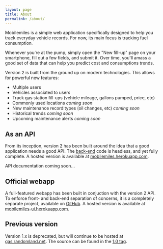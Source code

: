 ```yaml
---
layout: page
title: About
permalink: /about/
---
```


Mobilemiles is a simple web application specifically designed to help you track everyday vehicle records. For now, its main focus is tracking fuel consumption.

Whenever you're at the pump, simply open the "New fill-up" page on your smartphone, fill out a few fields, and submit it. Over time, you'll amass a good set of data that can help you predict cost and consumptions trends.

Version 2 is built from the ground up on modern technologies. This allows for powerful new features:

- Multiple users
- Vehicles associated to users
- Track gas station fill-ups (vehicle mileage, gallons pumped, price, etc)
- Commonly used locations *coming soon*
- New maintenance record types (oil changes, etc) *coming soon*
- Historical trends *coming soon*
- Upcoming maintenance alerts *coming soon*

As an API
---------

From its inception, version 2 has been built around the idea that a good application needs a good API. The [back-end](https://github.com/zourtney/mobilemiles) code is headless, and yet fully complete. A hosted version is available at [mobilemiles.herokuapp.com](http://mobilemiles.herokuapp.com).

API documentation coming soon...

Official webapp
---------------

A full-featured webapp has been built in conjuction with the version 2 API. To enforce front- and back-end separation of concerns, it is a completely separate project, available on [GitHub](https://github.com/zourtney/mobilemiles-ui). A hosted version is available at [mobilemiles-ui.herokuapp.com](http://mobilemiles-ui.herokuapp.com/).

Previous version
----------------

Version 1.x is deprecated, but will continue to be hosted at [gas.randomland.net](http://gas.randomland.net). The source can be found in the [1.0 tag](https://github.com/zourtney/mobilemiles/tree/1.0).